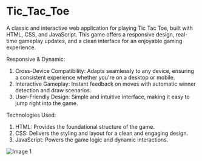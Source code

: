 # Tic_Tac_Toe

A classic and interactive web application for playing Tic Tac Toe, built with HTML, CSS, and JavaScript. This game offers a responsive design, real-time gameplay updates, and a clean interface for an enjoyable gaming experience.

Responsive & Dynamic:
1) Cross-Device Compatibility: Adapts seamlessly to any device, ensuring a consistent experience whether you're on a desktop or mobile.
2) Interactive Gameplay: Instant feedback on moves with automatic winner detection and draw scenarios.
3) User-Friendly Design: Simple and intuitive interface, making it easy to jump right into the game.

Technologies Used:
1) HTML: Provides the foundational structure of the game.
2) CSS: Delivers the styling and layout for a clean and engaging design.
3) JavaScript: Powers the game logic and dynamic interactions.

![Image 1](https://github.com/user-attachments/assets/a4edb2d8-6518-4373-b811-40297f61afb6)
